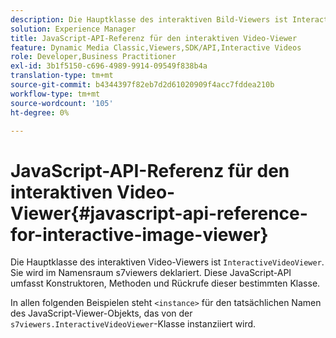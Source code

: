 ```yaml
---
description: Die Hauptklasse des interaktiven Bild-Viewers ist InteractiveVideoViewer. Sie wird im Namensraum s7viewers deklariert. Diese JavaScript-API umfasst Konstruktoren, Methoden und Rückrufe dieser bestimmten Klasse.
solution: Experience Manager
title: JavaScript-API-Referenz für den interaktiven Video-Viewer
feature: Dynamic Media Classic,Viewers,SDK/API,Interactive Videos
role: Developer,Business Practitioner
exl-id: 3b1f5150-c696-4989-9914-09549f838b4a
translation-type: tm+mt
source-git-commit: b4344397f82eb7d2d61020909f4acc7fddea210b
workflow-type: tm+mt
source-wordcount: '105'
ht-degree: 0%

---
```


# JavaScript-API-Referenz für den interaktiven Video-Viewer{#javascript-api-reference-for-interactive-image-viewer}

Die Hauptklasse des interaktiven Video-Viewers ist `InteractiveVideoViewer`. Sie wird im Namensraum s7viewers deklariert. Diese JavaScript-API umfasst Konstruktoren, Methoden und Rückrufe dieser bestimmten Klasse.

In allen folgenden Beispielen steht `<instance>` für den tatsächlichen Namen des JavaScript-Viewer-Objekts, das von der `s7viewers.InteractiveVideoViewer`-Klasse instanziiert wird.
